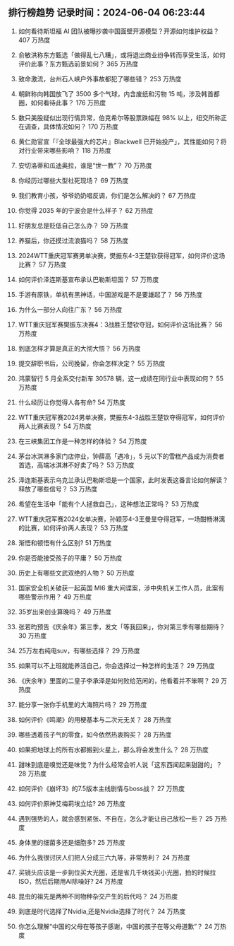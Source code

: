
## 排行榜趋势 记录时间：2024-06-04 06:23:44
  
  1. 如何看待斯坦福 AI 团队被曝抄袭中国面壁开源模型？开源如何维护权益？ 407 万热度
    
  2. 俞敏洪称东方甄选「做得乱七八糟」，或将退出商业纷争转而享受生活，如何评价此事？东方甄选前景如何？ 365 万热度
    
  3. 致命激流，台州石人峡户外事故都犯了哪些错？ 253 万热度
    
  4. 朝鲜称向韩国放飞了 3500 多个气球，内含废纸和污物 15 吨，涉及韩首都圈，如何看待此事？ 176 万热度
    
  5. 数只美股疑似出现行情异常，伯克希尔等股票跌幅在 98% 以上，纽交所称正在调查，具体情况如何？ 170 万热度
    
  6. 黄仁勋官宣「『全球最强大的芯片』Blackwell 已开始投产」，其性能如何？将对行业带来哪些影响？ 118 万热度
    
  7. 安切洛蒂和瓜迪奥拉，谁是“世一教”？ 70 万热度
    
  8. 你经历过哪些大型社死现场？ 69 万热度
    
  9. 我们教育小孩，爷爷奶奶唱反调，你们是怎么解决的？ 67 万热度
    
  10. 你觉得 2035 年的宁波会是什么样子？ 62 万热度
    
  11. 好朋友总是贬低自己怎么办？ 59 万热度
    
  12. 养猫后，你还摸过流浪猫吗？ 58 万热度
    
  13. 2024WTT重庆冠军赛男单决赛，樊振东4-3王楚钦获得冠军，如何评价这场比赛？ 57 万热度
    
  14. 如何评价泽连斯基宣布承认巴勒斯坦国？ 57 万热度
    
  15. 手游有原铁，单机有黑神话，中国游戏是不是要雄起了？ 56 万热度
    
  16. 为什么一部分人向往广东？ 56 万热度
    
  17. WTT重庆冠军赛樊振东决赛4：3战胜王楚钦夺冠，如何评价这场比赛？ 56 万热度
    
  18. 到底怎样才算是真正的大彻大悟？ 56 万热度
    
  19. 提交辞职书后，公司挽留，你会怎样决定？ 55 万热度
    
  20. 鸿蒙智行 5 月全系交付新车 30578 辆，这一成绩在同行业中表现如何？ 55 万热度
    
  21. 什么经历让你觉得人各有命? 54 万热度
    
  22. WTT重庆冠军赛2024男单决赛，樊振东4-3战胜王楚钦夺得冠军，如何评价两人比赛表现？ 54 万热度
    
  23. 在三峡集团工作是一种怎样的体验？ 54 万热度
    
  24. 茅台冰淇淋多家门店停业，钟薛高「遇冷」，5 元以下的雪糕产品成为消费者首选，高端冰淇淋不好卖了吗？ 53 万热度
    
  25. 泽连斯基表示乌克兰承认巴勒斯坦是一个国家，此时发表这番言论如何解读？释放了哪些信号？ 53 万热度
    
  26. 希望在生活中「能有个人拯救自己」，这种想法正常吗？ 53 万热度
    
  27. WTT重庆冠军赛2024女单决赛，孙颖莎4-3王曼昱夺得冠军，一场酣畅淋漓的比赛，如何评价两人表现？ 53 万热度
    
  28. 渐悟和顿悟有什么区别? 51 万热度
    
  29. 你是否能接受孩子的平庸？ 50 万热度
    
  30. 历史上有哪些文武双绝的人物？ 50 万热度
    
  31. 国家安全机关破获一起英国 MI6 重大间谍案，涉中央机关工作人员，此案有哪些警示作用？ 49 万热度
    
  32. 35岁出来创业算晚吗？ 49 万热度
    
  33. 张若昀预告《庆余年》第三季，发文「等我回来」，你对第三季有哪些期待？ 30 万热度
    
  34. 25万左右纯电suv，有哪些选择？ 29 万热度
    
  35. 如果可以不上班就能养活自己，你会选择过一种怎样的生活？ 29 万热度
    
  36. 《庆余年》里面的二皇子李承泽是如何败给范闲的，他看着并不笨啊？ 29 万热度
    
  37. 能分享一张你手机里的大海照片吗？ 29 万热度
    
  38. 如何评价《鸣潮》的用梗基本与二次元无关？ 28 万热度
    
  39. 哪些透着孩子气的零食，如今依然热衷购买？ 28 万热度
    
  40. 如果把地球上的所有水都搬到火星上，那么将会发生什么？ 28 万热度
    
  41. 甜味到底是嗅觉还是味觉？为什么经常会听人说「这东西闻起来甜甜的」？ 28 万热度
    
  42. 如何评价《崩坏3》的7.5版本主线剧情与boss战？ 27 万热度
    
  43. 如何评价原神艾梅莉埃立绘? 26 万热度
    
  44. 遇到强势的人，就会感到紧张、不自在，怎么才能让自己放松一些？ 25 万热度
    
  45. 身体里的细菌多还是细胞多? 25 万热度
    
  46. 为什么我很讨厌人们把人分成三六九等，非常势利？ 24 万热度
    
  47. 买镜头应该是一步到位买大光圈，还是省几千块钱买小光圈，拍的时候拉ISO，然后后期用AI除噪好? 24 万热度
    
  48. 昆虫的祖先是两种不同物种杂交产生的后代吗？ 24 万热度
    
  49. 到底是时代选择了Nvidia,还是Nvidia选择了时代？ 24 万热度
    
  50. 你怎么理解“中国的父母在等孩子感谢，中国的孩子在等父母道歉”？ 24 万热度
    